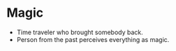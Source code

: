 # Magic
- Time traveler who brought somebody back.
- Person from the past perceives everything as magic.
